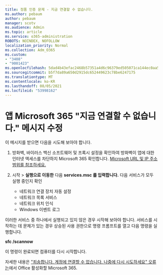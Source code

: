 ```yaml
---
title: 정품 인증 문제 - 지금 연결할 수 없습니다.
ms.author: pebaum
author: pebaum
manager: scotv
ms.audience: Admin
ms.topic: article
ms.service: o365-administration
ROBOTS: NOINDEX, NOFOLLOW
localization_priority: Normal
ms.collection: Adm_O365
ms.custom:
- "3408"
- "9001423"
ms.openlocfilehash: 5dad4b43efac2468b57351a4d6c96379ed505071ca144ec0aa518e975633bb18
ms.sourcegitcommit: b5f7da89a650d2915dc652449623c78be6247175
ms.translationtype: MT
ms.contentlocale: ko-KR
ms.lasthandoff: 08/05/2021
ms.locfileid: "53998162"
---
```

# <a name="fixing-the-microsoft-365-apps-we-are-unable-to-connect-right-now-message"></a>앱 Microsoft 365 "지금 연결할 수 없습니다." 메시지 수정

이 메시지를 받으면 다음을 시도해 보아야 합니다.

1. 방화벽, 바이러스 백신 소프트웨어 및 프록시 설정을 확인하여 방화벽이 앱에 대한 인터넷 액세스를 차단하지 Microsoft 365 확인합니다. [Microsoft URL 및 IP 주소 범위를 참조하세요.](https://docs.microsoft.com/office365/enterprise/urls-and-ip-address-ranges)

2. 시작   >  **실행으로 이동한** 다음 **services.msc 를 입력합니다.** 다음 서비스가 모두 실행 중인지 확인
    - 네트워크 연결 장치 자동 설정
    - 네트워크 목록 서비스
    - 네트워크 위치 인식
    - Windows 이벤트 로그

이러한 서비스 중 하나에서 실행되고 있지 않은 경우 시작해 보아야 합니다. 서비스를 시작하는 데 문제가 있는 경우 상승된 사용 권한으로 명령 프롬프트를 열고 다음 명령을 실행합니다.

**sfc /scannow**

이 명령이 완료되면 컴퓨터를 다시 시작합니다.

자세한 내용은 ["죄송합니다. 계정에 연결할 수 없습니다. 나중에 다시 시도하세요" 오류는](https://docs.microsoft.com/office/troubleshoot/activation-installation/issue-when-activate-office-from-office-365)에서 Office 활성화할 Microsoft 365.
